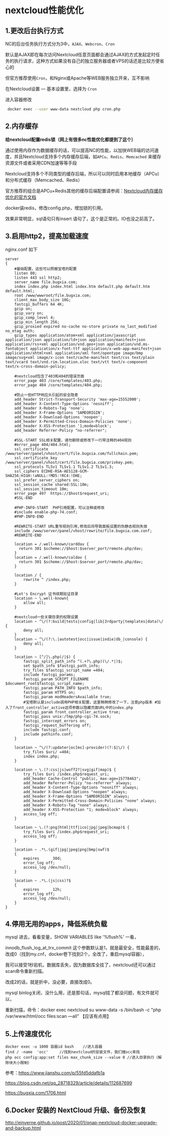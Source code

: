 # nextcloud性能优化

## 1.更改后台执行方式

NC的后台任务执行方式分为3中，`AJAX`、`Webcron`、`Cron`

默认是AJAX即在每次访问Nextcloud任意页面都会通过AJAX的方式发起定时任务的执行请求，这种方式如果没有自己的独立服务器或者VPS的话还是比较方便省心的

但官方推荐使用`Cron`，和Nginx或Apache等WEB服务独立开来，互不影响

在Nextcloud设置 — 基本设置里，选择为 `Cron`

进入容器修改

```bash
 docker exec --user www-data nextcloud php cron.php
```



## 2.内存缓存

**给nextcloud配置redis锁（网上有很多nc性能优化都提到了这个）**

通过使用内存作为数据缓存的话，可以提高NC的性能，以加快WEB端的访问速度，并且Nextcloud支持多个内存缓存后端，如`APCu`、`Redis`、`Memcached` 来缓存资源文件或者采用CDN加速等等手段

Nextcloud支持多个不同类型的缓存后端，所以可以同时启用本地缓存（APCu）和分布式缓存（Memcached、Redis）

官方推荐的组合是APCu+Redis其他的缓存后端配置请参阅：[Nextcloud内存缓存优化的官方文档](https://docs.nextcloud.com/server/18/admin_manual/configuration_server/caching_configuration.html)

docker装redis，修改config.php，增加锁的引用。

效果非常明显，sql语句只有insert 语句了，这个是正常的。IO也没之前高了。

## 3.启用http2，提高加载速度

nginx.conf 如下

```nginx
server
{
    #基础配置，这些可以照搬宝塔的配置
    listen 80;
    listen 443 ssl http2;
    server_name file.bugxia.com;
    index index.php index.html index.htm default.php default.htm default.html;
    root /www/wwwroot/file.bugxia.com;
    client_max_body_size 10G; 
    fastcgi_buffers 64 4K;
    gzip on;
    gzip_vary on;
    gzip_comp_level 4;
    gzip_min_length 256;
    gzip_proxied expired no-cache no-store private no_last_modified no_etag auth;
    gzip_types application/atom+xml application/javascript application/json application/ld+json application/manifest+json application/rss+xml application/vnd.geo+json application/vnd.ms-fontobject application/x-font-ttf application/x-web-app-manifest+json application/xhtml+xml application/xml font/opentype image/bmp image/svg+xml image/x-icon text/cache-manifest text/css text/plain text/vcard text/vnd.rim.location.xloc text/vtt text/x-component text/x-cross-domain-policy;
    
    #nextcloud包含了403和404的错误页面
    error_page 403 /core/templates/403.php;
    error_page 404 /core/templates/404.php;
    
    #防止一些HTTP响应头引起的安全隐患
    add_header Strict-Transport-Security 'max-age=15552000';
    add_header X-Content-Type-Options 'nosniff';
    add_header X-Robots-Tag 'none';
    add_header X-Frame-Options 'SAMEORIGIN';
    add_header X-Download-Options 'noopen';
    add_header X-Permitted-Cross-Domain-Policies 'none';
    add_header X-XSS-Protection '1;mode=block';
    add_header Referrer-Policy "no-referrer";

    #SSL-START SSL相关配置，请勿删除或修改下一行带注释的404规则
    #error_page 404/404.html;
    ssl_certificate    /www/server/panel/vhost/cert/file.bugxia.com/fullchain.pem;
    ssl_certificate_key    /www/server/panel/vhost/cert/file.bugxia.com/privkey.pem;
    ssl_protocols TLSv1 TLSv1.1 TLSv1.2 TLSv1.3;
    ssl_ciphers ECDHE-RSA-AES128-GCM-SHA256:HIGH:!aNULL:!MD5:!RC4:!DHE;
    ssl_prefer_server_ciphers on;
    ssl_session_cache shared:SSL:10m;
    ssl_session_timeout 10m;
    error_page 497  https://$host$request_uri;
    #SSL-END

    #PHP-INFO-START  PHP引用配置，可以注释或修改
    #include enable-php-74.conf;
    #PHP-INFO-END
    
    #REWRITE-START URL重写规则引用,修改后将导致面板设置的伪静态规则失效
    include /www/server/panel/vhost/rewrite/file.bugxia.com.conf;
    #REWRITE-END
    
    location = /.well-known/carddav {
      return 301 $scheme://$host:$server_port/remote.php/dav;
    }
    location = /.well-known/caldav {
      return 301 $scheme://$host:$server_port/remote.php/dav;
    }

    location / {
        rewrite ^ /index.php;
    }
    
    #Let's Encrypt 证书续期验证目录
    location ~ \.well-known{
        allow all;
    }
    
    #nextcloud一些关键目录的权限设置
    location ~ ^\/(?:build|tests|config|lib|3rdparty|templates|data)\/ {
        deny all;
    }
    location ~ ^\/(?:\.|autotest|occ|issue|indie|db_|console) {
        deny all;
    }
    
    location ~ [^/]\.php(/|$) {
        fastcgi_split_path_info ^(.+?\.php)(\/.*|)$;
        set $path_info $fastcgi_path_info;
        try_files $fastcgi_script_name =404;
        include fastcgi_params;
        fastcgi_param SCRIPT_FILENAME $document_root$fastcgi_script_name;
        fastcgi_param PATH_INFO $path_info;
        fastcgi_param HTTPS on;
        fastcgi_param modHeadersAvailable true;
        #宝塔默认是include调用PHP相关配置，这里稍稍修改了一下，注意php版本 #加入了front_controller_active这项参数以隐藏页面URL中的index.php
        fastcgi_param front_controller_active true;
        fastcgi_pass unix:/tmp/php-cgi-74.sock;
        fastcgi_intercept_errors on;
        fastcgi_request_buffering off;
        include fastcgi.conf;
        include pathinfo.conf;
    }
    
    location ~ ^\/(?:updater|oc[ms]-provider)(?:$|\/) {
        try_files $uri/ =404;
        index index.php;
    }

    location ~ \.(?:css|js|woff2?|svg|gif|map)$ {
        try_files $uri /index.php$request_uri;
        add_header Cache-Control "public, max-age=15778463";
        add_header Referrer-Policy "no-referrer" always;
        add_header X-Content-Type-Options "nosniff" always;
        add_header X-Download-Options "noopen" always;
        add_header X-Frame-Options "SAMEORIGIN" always;
        add_header X-Permitted-Cross-Domain-Policies "none" always;
        add_header X-Robots-Tag "none" always;
        add_header X-XSS-Protection "1; mode=block" always;
        access_log off;
    }

    location ~ \.(?:png|html|ttf|ico|jpg|jpeg|bcmap)$ {
        try_files $uri /index.php$request_uri;
        access_log off;
    }

    location ~ .*\.(gif|jpg|jpeg|png|bmp|swf)$
    {
        expires      30d;
        error_log off;
        access_log /dev/null;
    }
    
    location ~ .*\.(js|css)?$
    {
        expires      12h;
        error_log off;
        access_log /dev/null; 
    }
}
```

## 4.停用无用的apps，降低系统负载

mysql 进去，看看变量，SHOW VARIABLES like '%flush%' 一看，

 innodb_flush_log_at_trx_commit 这个参数默认是1，就是最安全，性能最差的，改成0（找到my.cnf，docker卷下找到2个，全改了，重启mysql容器），

我可以接受1秒宕机，数据库丢失，因为数据库全挂了，nextcloud还可以通过scan命令重新扫描。

改成2的话，就是折中，没必要，直接改成0。

mysql binlog关闭，没什么用，还是那句话，mysql挂了都没问题，有文件就可以，

重新扫描，命令：docker exec nextcloud su www-data -s /bin/bash -c "php /var/www/html/occ files:scan —all” 【应该有点用】

## 5.上传速度优化

```
docker exec -u 1000 容器id bash    //进入容器
find / -name  'occ'		//找到nextcloud的安装文件，我们搜occ来找
php occ config:app:set files max_chunk_size --value 0 //进入目录执行（解除块大小限制）
```

参考：https://www.jianshu.com/p/55fd5ddafb1a

https://blog.csdn.net/qq_28718329/article/details/112687699

https://bugxia.com/1706.html



## 6.Docker 安装的 NextCloud 升级、备份及恢复

http://einverne.github.io/post/2020/01/qnap-nextcloud-docker-upgrade-and-backup.html
